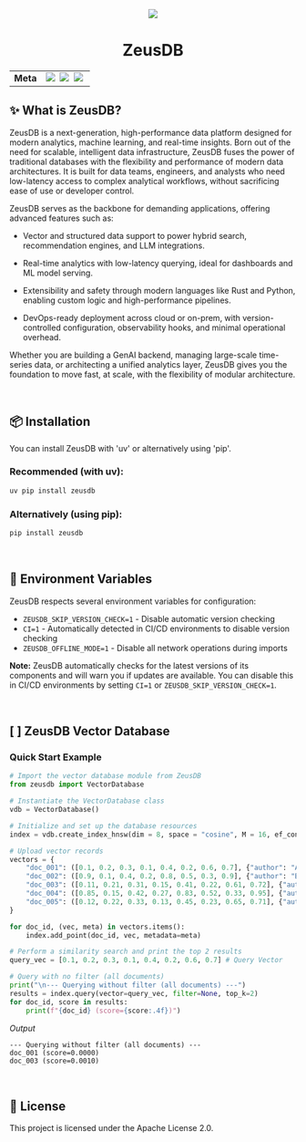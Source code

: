 <p align="center" width="100%">
  <img src="https://github.com/user-attachments/assets/d2c33f8d-ba76-444e-89a5-96b572a25120" />
  <h1 align="center">ZeusDB</h1>
</p>


<div align="center">
  <table>
    <tr>
      <td><strong>Meta</strong></td>
      <td>
        <a href="https://pypi.org/project/zeusdb/"><img src="https://img.shields.io/pypi/v/zeusdb?label=PyPI&color=blue"></a>&nbsp;
        <a href="https://www.python.org/downloads/"><img src="https://img.shields.io/badge/python-3.10%7C3.11%7C3.12%7C3.13-blue?logo=python&logoColor=ffdd54"></a>&nbsp;
        <a href="https://github.com/zeusdb/zeusdb/blob/main/LICENSE"><img src="https://img.shields.io/badge/License-Apache_2.0-blue.svg"></a>&nbsp;
        <!-- &nbsp;
        <a href="https://github.com/astral-sh/uv"><img src="https://img.shields.io/endpoint?url=https://raw.githubusercontent.com/astral-sh/uv/main/assets/badge/v0.json" alt="uv"></a>&nbsp;
        <a href="https://github.com/astral-sh/ruff"><img src="https://img.shields.io/endpoint?url=https://raw.githubusercontent.com/astral-sh/ruff/main/assets/badge/v2.json" alt="Ruff"></a>&nbsp;
        <a href="https://www.rust-lang.org"><img src="https://img.shields.io/badge/Powered%20by-Rust-black?logo=rust&logoColor=white" alt="Powered by Rust"></a>&nbsp;
        <a href="https://pypi.org/project/zeusdb/"><img src="https://img.shields.io/pypi/dm/zeusdb?label=PyPI%20downloads"></a>&nbsp;
        <a href="https://pepy.tech/project/zeusdb"><img src="https://static.pepy.tech/badge/zeusdb"></a>
        -->
      </td>
    </tr>
  </table>
</div>

<!-- badges: end -->


## ✨ What is ZeusDB?

ZeusDB is a next-generation, high-performance data platform designed for modern analytics, machine learning, and real-time insights. Born out of the need for scalable, intelligent data infrastructure, ZeusDB fuses the power of traditional databases with the flexibility and performance of modern data architectures. It is built for data teams, engineers, and analysts who need low-latency access to complex analytical workflows, without sacrificing ease of use or developer control.

ZeusDB serves as the backbone for demanding applications, offering advanced features such as:

  - Vector and structured data support to power hybrid search, recommendation engines, and LLM integrations.

  - Real-time analytics with low-latency querying, ideal for dashboards and ML model serving.

  - Extensibility and safety through modern languages like Rust and Python, enabling custom logic and high-performance pipelines.

  - DevOps-ready deployment across cloud or on-prem, with version-controlled configuration, observability hooks, and minimal operational overhead.

Whether you are building a GenAI backend, managing large-scale time-series data, or architecting a unified analytics layer, ZeusDB gives you the foundation to move fast, at scale, with the flexibility of modular architecture.

<br/>

## 📦 Installation

You can install ZeusDB with 'uv' or alternatively using 'pip'.

### Recommended (with uv):
```bash
uv pip install zeusdb
```

### Alternatively (using pip):
```bash
pip install zeusdb
```

<br/>

## 🔧 Environment Variables

ZeusDB respects several environment variables for configuration:

- `ZEUSDB_SKIP_VERSION_CHECK=1` - Disable automatic version checking
- `CI=1` - Automatically detected in CI/CD environments to disable version checking
- `ZEUSDB_OFFLINE_MODE=1` - Disable all network operations during imports

**Note:** ZeusDB automatically checks for the latest versions of its components and will warn you if updates are available. You can disable this in CI/CD environments by setting `CI=1` or `ZEUSDB_SKIP_VERSION_CHECK=1`.

<br/>

## [ ] ZeusDB Vector Database

### Quick Start Example 

```python
# Import the vector database module from ZeusDB
from zeusdb import VectorDatabase

# Instantiate the VectorDatabase class
vdb = VectorDatabase()

# Initialize and set up the database resources
index = vdb.create_index_hnsw(dim = 8, space = "cosine", M = 16, ef_construction = 200, expected_size=5)

# Upload vector records
vectors = {
    "doc_001": ([0.1, 0.2, 0.3, 0.1, 0.4, 0.2, 0.6, 0.7], {"author": "Alice"}),
    "doc_002": ([0.9, 0.1, 0.4, 0.2, 0.8, 0.5, 0.3, 0.9], {"author": "Bob"}),
    "doc_003": ([0.11, 0.21, 0.31, 0.15, 0.41, 0.22, 0.61, 0.72], {"author": "Alice"}),
    "doc_004": ([0.85, 0.15, 0.42, 0.27, 0.83, 0.52, 0.33, 0.95], {"author": "Bob"}),
    "doc_005": ([0.12, 0.22, 0.33, 0.13, 0.45, 0.23, 0.65, 0.71], {"author": "Alice"}),
}

for doc_id, (vec, meta) in vectors.items():
    index.add_point(doc_id, vec, metadata=meta)

# Perform a similarity search and print the top 2 results
query_vec = [0.1, 0.2, 0.3, 0.1, 0.4, 0.2, 0.6, 0.7] # Query Vector

# Query with no filter (all documents)
print("\n--- Querying without filter (all documents) ---")
results = index.query(vector=query_vec, filter=None, top_k=2)
for doc_id, score in results:
    print(f"{doc_id} (score={score:.4f})")
```

*Output*
```
--- Querying without filter (all documents) ---
doc_001 (score=0.0000)
doc_003 (score=0.0010)
```

<br/>

## 📄 License

This project is licensed under the Apache License 2.0.
